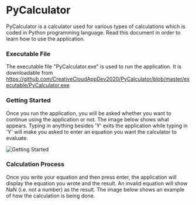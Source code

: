# PyCalculator
PyCalculator is a calculator used for various types of calculations which is coded in Python programming language. Read this document in order to learn how
to use the application.

### Executable File
The executable file "PyCalculator.exe" is used to run the application. It is downloadable from https://github.com/CreativeCloudAppDev2020/PyCalculator/blob/master/executable/PyCalculator.exe.

### Getting Started

Once you run the application, you will be asked whether you want to continue using the application or not. The image below shows what appears. 
Typing in anything besides 'Y' exits the application while typing in 'Y' will make you asked to enter an equation you want the calculator
to evaluate.

![Getting Started](https://github.com/CreativeCloudAppDev2020/PyCalculator/blob/master/images/Getting%20Started.png)

### Calculation Process

Once you write your equation and then press enter, the application will display the equation you wrote and the result. An invalid equation will
show NaN (i.e. not a number) as the result. The image below shows an example of how the calculation is being done.


